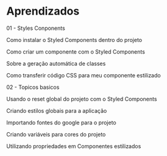 # Aprendizados

01 - Styles Conponents

Como instalar o Styled Components dentro do projeto

Como criar um componente com o Styled Components

Sobre a geração automática de classes

Como transferir código CSS para meu componente estilizado

02 - Topicos basicos

Usando o reset global do projeto com o Styled Components

Criando estilos globais para a aplicação

Importando fontes do google para o projeto

Criando variáveis para cores do projeto

Utilizando propriedades em Componentes estilizados
